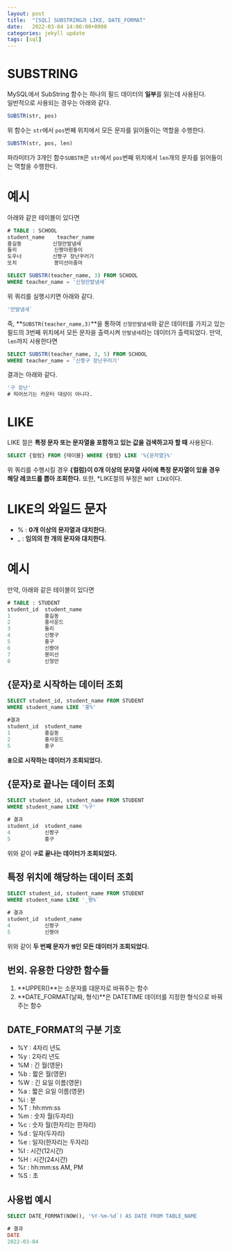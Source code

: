```yaml
---
layout: post
title:  "[SQL] SUBSTRING과 LIKE, DATE_FORMAT"
date:   2022-03-04 14:06:00+0900
categories: jekyll update
tags: [sql]
---
```

# SUBSTRING
MySQL에서 SubString 함수는 하나의 필드 데이터의 **일부**를 읽는데 사용된다.  
일반적으로 사용되는 경우는 아래와 같다.  

```sql
SUBSTR(str, pos)
```
위 함수는 `str`에서 `pos`번째 위치에서 모든 문자를 읽어들이는 역할을 수행한다.
```sql
SUBSTR(str, pos, len)
```
파라미터가 3개인 함수`SUBSTR`은 `str`에서 `pos`번째 위치에서 `len`개의 문자를 읽어들이는 역할을 수행한다.  

# 예시
아래와 같은 테이블이 있다면
```sql
# TABLE : SCHOOL
student_name    teacher_name
홍길동          신형만발냄새
둘리            신짱아흰둥이
도우너          신짱구 장난꾸러기
또치            봉미선아줌마
```
```sql
SELECT SUBSTR(teacher_name, 3) FROM SCHOOL
WHERE teacher_name = '신형만발냄새`
```
위 쿼리를 실행시키면 아래와 같다.
```sql
'만발냄새`
```
즉, **`SUBSTR(teacher_name,3)`**을 통하여 `신형만발냄새`와 같은 데이터를 가지고 있는 필드의 3번째 위치에서 모든 문자을 출력시켜 `만발냄새`라는 데이터가 출력되었다.
만약, `len`까지 사용한다면
```sql
SELECT SUBSTR(teacher_name, 3, 5) FROM SCHOOL
WHERE teacher_name = '신짱구 장난꾸러기'
```
결과는 아래와 같다.  
```sql
'구 장난'
# 띄어쓰기는 카운터 대상이 아니다.
```

# LIKE
LIKE 절은 **특정 문자 또는 문자열을 포함하고 있는 값을 검색하고자 할 때** 사용된다.  

```sql
SELECT {컬럼} FROM {테이블} WHERE {컬럼} LIKE '%{문자열}%'
```
위 쿼리를 수행시킬 경우 **{컬럼}이 0개 이상의 문자열 사이에 특정 문자열이 있을 경우 해당 레코드를 뽑아 조회한다.** 또한, *LIKE절의 부정은 `NOT LIKE`이다.

# LIKE의 와일드 문자
- % : **0개 이상의 문자열과 대치한다.**  
- _ : **임의의 한 개의 문자와 대치한다.**  

# 예시
만약, 아래와 같은 테이블이 있다면
```sql
# TABLE : STUDENT
student_id  student_name
1           홍길동
2           홍사운드
3           둘리
4           신짱구
5           홍구
6           신짱아
7           봉미선
8           신형만
```

## {문자}로 시작하는 데이터 조회
```sql
SELECT student_id, student_name FROM STUDENT
WHERE student_name LIKE '홍%'
```
```sql
#결과
student_id  student_name
1           홍길동
2           홍사운드
5           홍구
```
**`홍`으로 시작하는 데이터가 조회되었다.**

## {문자}로 끝나는 데이터 조회
```sql
SELECT student_id, student_name FROM STUDENT
WHERE student_name LIKE '%구'
```
```sql
# 결과
student_id  student_name
4           신짱구
5           홍구
```
위와 같이 **`구`로 끝나는 데이터가 조회되었다.**

## 특정 위치에 해당하는 데이터 조회
```sql
SELECT student_id, student_name FROM STUDENT
WHERE student_name LIKE '_짱%`
```
```sql
# 결과
student_id  student_name
4           신짱구
5           신짱아
```
위와 같이 **두 번째 문자가 `짱`인 모든 데이터가 조회되었다.**

## 번외. 유용한 다양한 함수들
1. **UPPER()**는 소문자를 대문자로 바꿔주는 함수  
2. **DATE_FORMAT(날짜, 형식)**은 DATETIME 데이터를 지정한 형식으로 바꿔주는 함수

## DATE_FORMAT의 구분 기호
- %Y : 4자리 년도  
- %y : 2자리 년도  
- %M : 긴 월(영문)  
- %b : 짧은 월(영문)  
- %W : 긴 요일 이름(영문)  
- %a : 짧은 요일 이름(영문)
- %i : 분  
- %T : hh:mm:ss  
- %m : 숫자 월(두자리)  
- %c : 숫자 월(한자리는 한자리)  
- %d : 일자(두자리)  
- %e : 일자(한자리는 두자리)  
- %I : 시간(12시간)  
- %H : 시간(24시간)  
- %r : hh:mm:ss AM, PM  
- %S : 초  

## 사용법 예시
```sql
SELECT DATE_FORMAT(NOW(), '%Y-%m-%d`) AS DATE FROM TABLE_NAME
```
```sql
# 결과
DATE
2022-03-04
```